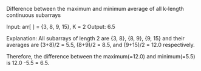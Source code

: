 Difference between the maximum and minimum average of all k-length continuous subarrays

Input: arr[ ] = {3, 8, 9, 15}, K = 2 Output: 6.5

Explanation: All subarrays of length 2 are {3, 8}, {8, 9}, {9, 15} and their averages are (3+8)/2 = 5.5, (8+9)/2 = 8.5, and (9+15)/2 = 12.0 respectively.

Therefore, the difference between the maximum(=12.0) and minimum(=5.5) is 12.0 -5.5 = 6.5.
